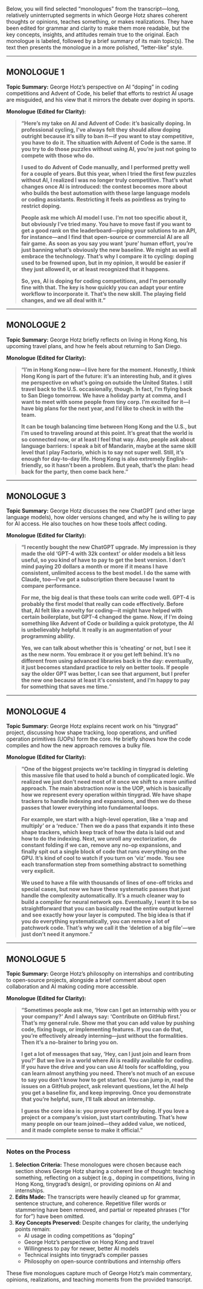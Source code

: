 Below, you will find selected “monologues” from the transcript—long, relatively uninterrupted segments in which George Hotz shares coherent thoughts or opinions, teaches something, or makes realizations. They have been edited for grammar and clarity to make them more readable, but the key concepts, insights, and attitudes remain true to the original. Each monologue is labeled, followed by a brief summary of its main topic(s). The text then presents the monologue in a more polished, “letter-like” style.

---

## MONOLOGUE 1
**Topic Summary:**
George Hotz’s perspective on AI “doping” in coding competitions and Advent of Code, his belief that efforts to restrict AI usage are misguided, and his view that it mirrors the debate over doping in sports.

**Monologue (Edited for Clarity):**

> **“Here’s my take on AI and Advent of Code: it’s basically doping. In professional cycling, I’ve always felt they should allow doping outright because it’s silly to ban it—if you want to stay competitive, you have to do it. The situation with Advent of Code is the same. If you try to do those puzzles without using AI, you’re just not going to compete with those who do.**
>
> **I used to do Advent of Code manually, and I performed pretty well for a couple of years. But this year, when I tried the first few puzzles without AI, I realized I was no longer truly competitive. That’s what changes once AI is introduced: the contest becomes more about who builds the best automation with these large language models or coding assistants. Restricting it feels as pointless as trying to restrict doping.**
>
> **People ask me which AI model I use. I’m not too specific about it, but obviously I’ve tried many. You have to move fast if you want to get a good rank on the leaderboard—piping your solutions to an API, for instance—and I find that open-source or commercial AI are all fair game. As soon as you say you want ‘pure’ human effort, you’re just banning what’s obviously the new baseline. We might as well all embrace the technology. That’s why I compare it to cycling: doping used to be frowned upon, but in my opinion, it would be easier if they just allowed it, or at least recognized that it happens.**
>
> **So, yes, AI is doping for coding competitions, and I’m personally fine with that. The key is how quickly you can adapt your entire workflow to incorporate it. That’s the new skill. The playing field changes, and we all deal with it.”**

---

## MONOLOGUE 2
**Topic Summary:**
George Hotz briefly reflects on living in Hong Kong, his upcoming travel plans, and how he feels about returning to San Diego.

**Monologue (Edited for Clarity):**

> **“I’m in Hong Kong now—I live here for the moment. Honestly, I think Hong Kong is part of the future: it’s an interesting hub, and it gives me perspective on what’s going on outside the United States. I still travel back to the U.S. occasionally, though. In fact, I’m flying back to San Diego tomorrow. We have a holiday party at comma, and I want to meet with some people from tiny corp. I’m excited for it—I have big plans for the next year, and I’d like to check in with the team.**
>
> **It can be tough balancing time between Hong Kong and the U.S., but I’m used to traveling around at this point. It’s great that the world is so connected now, or at least I feel that way. Also, people ask about language barriers: I speak a bit of Mandarin, maybe at the same skill level that I play Factorio, which is to say not super well. Still, it’s enough for day-to-day life. Hong Kong is also extremely English-friendly, so it hasn’t been a problem. But yeah, that’s the plan: head back for the party, then come back here.”**

---

## MONOLOGUE 3
**Topic Summary:**
George Hotz discusses the new ChatGPT (and other large language models), how older versions changed, and why he is willing to pay for AI access. He also touches on how these tools affect coding.

**Monologue (Edited for Clarity):**

> **“I recently bought the new ChatGPT upgrade. My impression is they made the old ‘GPT-4 with 32k context’ or older models a bit less useful, so you kind of have to pay to get the best version. I don’t mind paying 20 dollars a month or more if it means I have consistent, unlimited access to the best model. I do the same with Claude, too—I’ve got a subscription there because I want to compare performance.**
>
> **For me, the big deal is that these tools can write code well. GPT-4 is probably the first model that really can code effectively. Before that, AI felt like a novelty for coding—it might have helped with certain boilerplate, but GPT-4 changed the game. Now, if I’m doing something like Advent of Code or building a quick prototype, the AI is unbelievably helpful. It really is an augmentation of your programming ability.**
>
> **Yes, we can talk about whether this is ‘cheating’ or not, but I see it as the new norm. You embrace it or you get left behind. It’s no different from using advanced libraries back in the day: eventually, it just becomes standard practice to rely on better tools. If people say the older GPT was better, I can see that argument, but I prefer the new one because at least it’s consistent, and I’m happy to pay for something that saves me time.**”

---

## MONOLOGUE 4
**Topic Summary:**
George Hotz explains recent work on his “tinygrad” project, discussing how shape tracking, loop operations, and unified operation primitives (UOPs) form the core. He briefly shows how the code compiles and how the new approach removes a bulky file.

**Monologue (Edited for Clarity):**

> **“One of the biggest projects we’re tackling in tinygrad is deleting this massive file that used to hold a bunch of complicated logic. We realized we just don’t need most of it once we shift to a more unified approach. The main abstraction now is the UOP, which is basically how we represent every operation within tinygrad. We have shape trackers to handle indexing and expansions, and then we do these passes that lower everything into fundamental loops.**
>
> **For example, we start with a high-level operation, like a ‘map and multiply’ or a ‘reduce.’ Then we do a pass that expands it into these shape trackers, which keep track of how the data is laid out and how to do the indexing. Next, we unroll any vectorization, do constant folding if we can, remove any no-op expansions, and finally spit out a single block of code that runs everything on the GPU. It’s kind of cool to watch if you turn on ‘viz’ mode. You see each transformation step from something abstract to something very explicit.**
>
> **We used to have a file with thousands of lines of one-off tricks and special cases, but now we have these systematic passes that just handle the complexity automatically. It’s a much cleaner way to build a compiler for neural network ops. Eventually, I want it to be so straightforward that you can basically read the entire output kernel and see exactly how your layer is computed. The big idea is that if you do everything systematically, you can remove a lot of patchwork code. That’s why we call it the ‘deletion of a big file’—we just don’t need it anymore.”**

---

## MONOLOGUE 5
**Topic Summary:**
George Hotz’s philosophy on internships and contributing to open-source projects, alongside a brief comment about open collaboration and AI making coding more accessible.

**Monologue (Edited for Clarity):**

> **“Sometimes people ask me, ‘How can I get an internship with you or your company?’ And I always say: ‘Contribute on GitHub first.’ That’s my general rule. Show me that you can add value by pushing code, fixing bugs, or implementing features. If you can do that, you’re effectively already interning—just without the formalities. Then it’s a no-brainer to bring you on.**
>
> **I get a lot of messages that say, ‘Hey, can I just join and learn from you?’ But we live in a world where AI is readily available for coding. If you have the drive and you can use AI tools for scaffolding, you can learn almost anything you need. There’s not much of an excuse to say you don’t know how to get started. You can jump in, read the issues on a GitHub project, ask relevant questions, let the AI help you get a baseline fix, and keep improving. Once you demonstrate that you’re helpful, sure, I’ll talk about an internship.**
>
> **I guess the core idea is: you prove yourself by doing. If you love a project or a company’s vision, just start contributing. That’s how many people on our team joined—they added value, we noticed, and it made complete sense to make it official.”**

---

### Notes on the Process
1. **Selection Criteria:** These monologues were chosen because each section shows George Hotz sharing a coherent line of thought: teaching something, reflecting on a subject (e.g., doping in competitions, living in Hong Kong, tinygrad’s design), or providing opinions on AI and internships.
2. **Edits Made:** The transcripts were heavily cleaned up for grammar, sentence structure, and coherence. Repetitive filler words or stammering have been removed, and partial or repeated phrases (“for for for”) have been omitted.
3. **Key Concepts Preserved:** Despite changes for clarity, the underlying points remain:  
   - AI usage in coding competitions as “doping”  
   - George Hotz’s perspective on Hong Kong and travel  
   - Willingness to pay for newer, better AI models  
   - Technical insights into tinygrad’s compiler passes  
   - Philosophy on open-source contributions and internship offers  

These five monologues capture much of George Hotz’s main commentary, opinions, realizations, and teaching moments from the provided transcript.